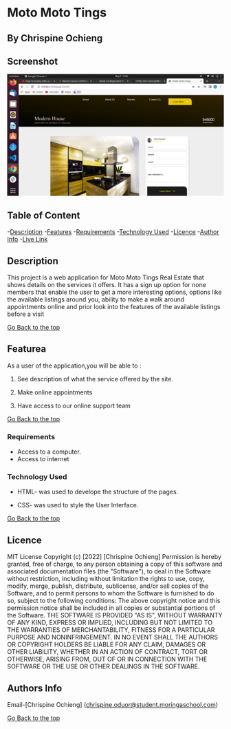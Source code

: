 # Moto Moto Tings
## By Chrispine Ochieng

## Screenshot
![images](./assets/images/Screenshot%20from%202022-05-08%2015-06-57.png)

## Table of Content

-[Description](#description)
-[Features](#features)
-[Requirements](#requirements)
-[Technology Used](#technology-Used)
-[Licence](#licence)
-[Author Info](#Authors-Info)
-[Live Link](#Live-Link)

## Description

<p>This project is a web application for Moto Moto Tings Real Estate that shows details on the services it offers. It has a sign up option for none members that enable the user to get a more interesting options, options like the available listings around you, ability to make a walk around appointments online and prior look into the features of the available listings before a visit</p>

[Go Back to the top](#moto-moto-tings)

## Featurea

As a user of the application,you will be able to :

1. See description of what the service offered by the site.

2. Make online appointments

3. Have access to our online support team

[Go Back to the top](#moto-moto-tings)

### Requirements

* Access to a computer.
* Access to internet

### Technology Used
* HTML- was used to develope the structure of the pages.

* CSS- was used to style the User Interface.

[Go Back to the top](#moto-moto-tings)

## Licence

MIT License
Copyright (c) [2022] [Chrispine Ochieng]
Permission is hereby granted, free of charge, to any person obtaining a copy
of this software and associated documentation files (the "Software"), to deal
in the Software without restriction, including without limitation the rights
to use, copy, modify, merge, publish, distribute, sublicense, and/or sell
copies of the Software, and to permit persons to whom the Software is
furnished to do so, subject to the following conditions:
The above copyright notice and this permission notice shall be included in all
copies or substantial portions of the Software.
THE SOFTWARE IS PROVIDED "AS IS", WITHOUT WARRANTY OF ANY KIND, EXPRESS OR
IMPLIED, INCLUDING BUT NOT LIMITED TO THE WARRANTIES OF MERCHANTABILITY,
FITNESS FOR A PARTICULAR PURPOSE AND NONINFRINGEMENT. IN NO EVENT SHALL THE
AUTHORS OR COPYRIGHT HOLDERS BE LIABLE FOR ANY CLAIM, DAMAGES OR OTHER
LIABILITY, WHETHER IN AN ACTION OF CONTRACT, TORT OR OTHERWISE, ARISING FROM,
OUT OF OR IN CONNECTION WITH THE SOFTWARE OR THE USE OR OTHER DEALINGS IN THE
SOFTWARE.

## Authors Info

Email-[Chrispine Ochieng]
(chrispine.oduor@student.moringaschool.com)

[Go Back to the top](#moto-moto-tings)